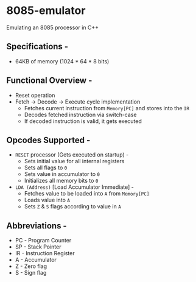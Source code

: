 # 8085-emulator
Emulating an 8085 processor in C++

## Specifications - 
- 64KB of memory (1024 * 64 * 8 bits)

## Functional Overview -
- Reset operation
- Fetch -> Decode -> Execute cycle implementation
    - Fetches current instruction from `Memory[PC]` and stores into the `IR`
    - Decodes fetched instruction via switch-case
    - If decoded instruction is valid, it gets executed

## Opcodes Supported -
- `RESET` processor (Gets executed on startup) -
    - Sets initial value for all internal registers
    - Sets all flags to `0`
    - Sets value in accumulator to `0`
    - Initializes all memory bits to `0`
- `LDA (Address)` [Load Accumulator Immediate] -
    - Fetches value to be loaded into `A` from `Memory[PC]`
    - Loads value into `A`
    - Sets `Z` & `S` flags according to value in `A`

## Abbreviations - 
- PC - Program Counter
- SP - Stack Pointer
- IR - Instruction Register
- A - Accumulator
- Z - Zero flag
- S - Sign flag
